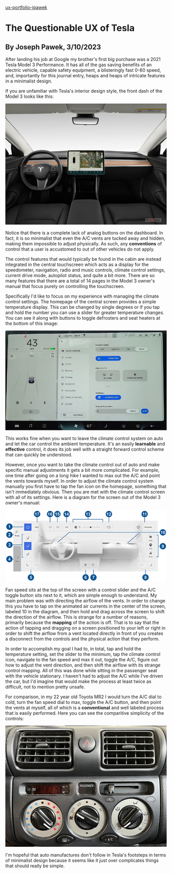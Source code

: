 [ux-portfolio-jpawek](https://usabilityengineering.github.io/ux-portfolio-jpawek/)
# The Questionable UX of Tesla
By Joseph Pawek, 3/10/2023
---

After landing his job at Google my brother's first big purchase was a 2021 Tesla Model 3 Performance. It has all of the gas saving benefits of an electric vehicle, capable safety equipment, a blisteringly fast 0-60 speed, and, importantly for this journal entry, heaps and heaps of intricate features in a minimalist design.

If you are unfamiliar with Tesla's interior design style, the front dash of the Model 3 looks like this:

![Model 3 Dashboard](assets/2021_tesla_model_3_dashboard.jpg)

Notice that there is a complete lack of analog buttons on the dashboard. In fact, it is so minimalist that even the A/C vents are tucked away and hidden, making them impossible to adjust physically. As such, any **conventions** of control that a user is accustomed to out of other vehicles do not apply.  

The control features that would typically be found in the cabin are instead integrated in the central touchscreen which acts as a display for the speedometer, navigation, radio and music controls, climate control settings, current drive mode, autopilot status, and quite a bit more. There are so many features that there are a total of 14 pages in the Model 3 owner's manual that focus purely on controlling the touchscreen.

Specifically I'd like to focus on my experience with managing the climate control settings. The homepage of the central screen provides a simple temperature display. This can be changed by single degrees or if you tap and hold the number you can use a slider for greater temperature changes. You can see it along with buttons to toggle defrosters and seat heaters at the bottom of this image:

![Model 3 Homepage](assets/model-3-ui-2.jpg)

This works fine when you want to leave the climate control system on auto and let the car control the ambient temperature. It's an easily **learnable** and **effective** control, it does its job well with a straight forward control scheme that can quickly be understood.

However, once you want to take the climate control out of auto and make specific manual adjustments it gets a bit more complicated. For example, one time after going on a long hike I wanted to max out the A/C and point the vents towards myself. In order to adjust the climate control system manually you first have to tap the fan icon on the homepage, something that isn't immediately obvious. Then you are met with the climate control screen with all of its settings. Here is a diagram for the screen out of the Model 3 owner's manual:

![Model X Climate Control](assets/GUID-52603571-37D0-48A9-9B49-49C94C3EB05D-online-en-US.png)

Fan speed sits at the top of the screen with a control slider and the A/C toggle button sits next to it, which are simple enough to understand. My main problem was with directing the airflow of the vents. In order to change this you have to tap on the animated air currents in the center of the screen, labeled 10 in the diagram, and then hold and drag across the screen to shift the direction of the airflow. This is strange for a number of reasons, primarily because the **mapping** of the action is off. That is to say that the action of tapping and dragging on a screen positioned to your left or right in order to shift the airflow from a vent located directly in front of you creates a disconnect from the controls and the physical action that they perform.

In order to accomplish my goal I had to, in total, tap and hold the temperature setting, set the slider to the minimum, tap the climate control icon, navigate to the fan speed and max it out, toggle the A/C, figure out how to adjust the vent direction, and then shift the airflow with its strange control mapping. All of this was done while sitting in the passenger seat with the vehicle stationary. I haven't had to adjust the A/C while I've driven the car, but I'd imagine that would make the process at least twice as difficult, not to mention pretty unsafe.

For comparison, in my 22 year old Toyota MR2 I would turn the A/C dial to cold, turn the fan speed dial to max, toggle the A/C button, and then point the vents at myself, all of which is a **conventional** and well labeled process that is easily performed. Here you can see the comparitive simplicity of the controls:

![MR2 Climate Control](assets/mr2_climate_control-1.jpg)

I'm hopeful that auto manufactures don't follow in Tesla's footsteps in terms of minimalist design because it seems like it just over complicates things that should really be simple.
